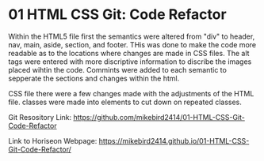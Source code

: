 # 01 HTML CSS Git: Code Refactor

Within the HTML5 file first the semantics were altered from "div" to header, nav, main, aside, section, and footer. THis was done to make the code more readable as to the locations where changes are made in CSS files. The alt tags were entered with more discriptive information to discribe the images placed wihtin the code. Commints were added to each semantic to sepperate the sections and changes within the html.

CSS file there were a few changes made with the adjustments of the HTML file. classes were made into elements to cut down on repeated classes. 

Git Resository Link: https://github.com/mikebird2414/01-HTML-CSS-Git-Code-Refactor

Link to Horiseon Webpage: https://mikebird2414.github.io/01-HTML-CSS-Git-Code-Refactor/
